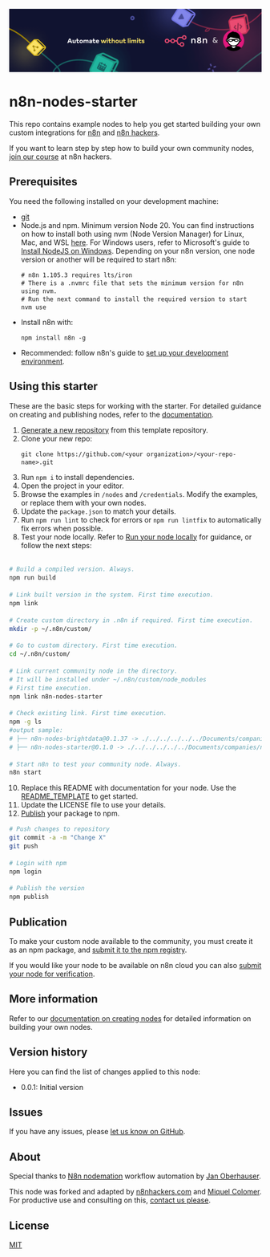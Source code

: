 ![Banner image](images/n8n-and-n8nhackers.png)

# n8n-nodes-starter

This repo contains example nodes to help you get started building your own custom integrations for [n8n](https://n8n.io) and [n8n hackers](https://n8nhackers.com). 

If you want to learn step by step how to build your own community nodes, [join our course](https://docs.n8n.io/integrations/creating-nodes/deploy/submit-community-nodes/) at n8n hackers. 

## Prerequisites

You need the following installed on your development machine:

* [git](https://git-scm.com/downloads)
* Node.js and npm. Minimum version Node 20. You can find instructions on how to install both using nvm (Node Version Manager) for Linux, Mac, and WSL [here](https://github.com/nvm-sh/nvm). For Windows users, refer to Microsoft's guide to [Install NodeJS on Windows](https://docs.microsoft.com/en-us/windows/dev-environment/javascript/nodejs-on-windows). Depending on your n8n version, one node version or another will be required to start n8n: 
	```
	# n8n 1.105.3 requires lts/iron
	# There is a .nvmrc file that sets the minimum version for n8n using nvm.
	# Run the next command to install the required version to start
	nvm use
	```
* Install n8n with:
  ```
  npm install n8n -g
  ```
* Recommended: follow n8n's guide to [set up your development environment](https://docs.n8n.io/integrations/creating-nodes/build/node-development-environment/).

## Using this starter

These are the basic steps for working with the starter. For detailed guidance on creating and publishing nodes, refer to the [documentation](https://docs.n8n.io/integrations/creating-nodes/).

1. [Generate a new repository](https://github.com/n8nhackers/n8n-nodes-starter/generate) from this template repository.
2. Clone your new repo:
   ```
   git clone https://github.com/<your organization>/<your-repo-name>.git
   ```
3. Run `npm i` to install dependencies.
4. Open the project in your editor.
5. Browse the examples in `/nodes` and `/credentials`. Modify the examples, or replace them with your own nodes.
6. Update the `package.json` to match your details.
7. Run `npm run lint` to check for errors or `npm run lintfix` to automatically fix errors when possible.
8. Test your node locally. Refer to [Run your node locally](https://docs.n8n.io/integrations/creating-nodes/test/run-node-locally/) for guidance, or follow the next steps:
```sh

# Build a compiled version. Always.
npm run build

# Link built version in the system. First time execution.
npm link

# Create custom directory in .n8n if required. First time execution.
mkdir -p ~/.n8n/custom/

# Go to custom directory. First time execution.
cd ~/.n8n/custom/

# Link current community node in the directory. 
# It will be installed under ~/.n8n/custom/node_modules
# First time execution.
npm link n8n-nodes-starter

# Check existing link. First time execution.
npm -g ls
#output sample:
# ├── n8n-nodes-brightdata@0.1.37 -> ./../../../../../Documents/companies/n8nhackers/n8n-nodes-brightdata
# ├── n8n-nodes-starter@0.1.0 -> ./../../../../../Documents/companies/n8nhackers/n8n-nodes-starter

# Start n8n to test your community node. Always.
n8n start
```
10. Replace this README with documentation for your node. Use the [README_TEMPLATE](README_TEMPLATE.md) to get started.
10. Update the LICENSE file to use your details.
11. [Publish](https://docs.npmjs.com/packages-and-modules/contributing-packages-to-the-registry) your package to npm.
```sh
# Push changes to repository
git commit -a -m "Change X"
git push

# Login with npm
npm login

# Publish the version
npm publish
```

## Publication

To make your custom node available to the community, you must create it as an npm package, and [submit it to the npm registry](https://docs.npmjs.com/packages-and-modules/contributing-packages-to-the-registry).

If you would like your node to be available on n8n cloud you can also [submit your node for verification](https://docs.n8n.io/integrations/creating-nodes/deploy/submit-community-nodes/).

## More information

Refer to our [documentation on creating nodes](https://docs.n8n.io/integrations/creating-nodes/) for detailed information on building your own nodes.

## Version history

Here you can find the list of changes applied to this node:
- 0.0.1: Initial version

## Issues

If you have any issues, please [let us know on GitHub](https://github.com/n8nhackers/n8n-nodes-brightdata/issues).

## About

Special thanks to [N8n nodemation](https://n8n.io) workflow automation by [Jan Oberhauser](https://www.linkedin.com/in/janoberhauser/).

This node was forked and adapted by [n8nhackers.com](https://n8nhackers.com) and [Miquel Colomer](https://www.linkedin.com/in/miquelcolomersalas/). For productive use and consulting on this, [contact us please](mailto:support@n8nhackers.com).

## License

[MIT](https://github.com/n8n-io/n8n-nodes-starter/blob/master/LICENSE.md)


